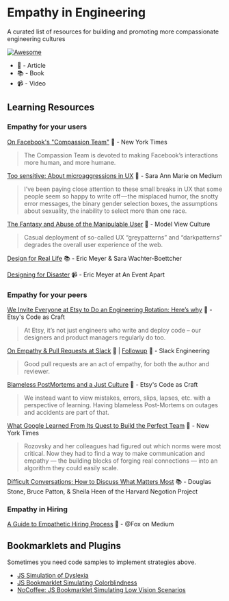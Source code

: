 # Empathy in Engineering
A curated list of resources for building and promoting more compassionate engineering cultures

[![Awesome](https://cdn.rawgit.com/sindresorhus/awesome/d7305f38d29fed78fa85652e3a63e154dd8e8829/media/badge.svg)](https://github.com/sindresorhus/awesome)

- 📰 - Article
- 📚 - Book
- 📹 - Video

## Learning Resources

### Empathy for your users

[On Facebook's "Compassion Team"](http://www.nytimes.com/2016/03/13/fashion/facebook-breakup-compassion-team.html?_r=0) 📰  - New York Times

> The Compassion Team is devoted to making Facebook’s interactions more human, and more humane.

[Too sensitive: About microaggressions in UX](https://medium.com/@sara_ann_marie/too-sensitive-9752a86a8382) 📰 - Sara Ann Marie on Medium

> I’ve been paying close attention to these small breaks in UX that some people seem so happy to write off — the misplaced humor, the snotty error messages, the binary gender selection boxes, the assumptions about sexuality, the inability to select more than one race.

[The Fantasy and Abuse of the Manipulable User](https://modelviewculture.com/pieces/the-fantasy-and-abuse-of-the-manipulable-user) 📰 - Model View Culture

> Casual deployment of so-called UX “greypatterns” and “darkpatterns” degrades the overall user experience of the web.

[Design for Real Life](https://abookapart.com/products/design-for-real-life) 📚 - Eric Meyer & Sara Wachter-Boettcher

[Designing for Disaster](https://vimeo.com/148927676) 📹 - Eric Meyer at An Event Apart

### Empathy for your peers

 
[We Invite Everyone at Etsy to Do an Engineering Rotation: Here’s why](https://codeascraft.com/2014/12/22/engineering-rotation/) 📰  - Etsy's Code as Craft

> At Etsy, it’s not just engineers who write and deploy code – our designers and product managers regularly do too.

  
[On Empathy & Pull Requests at Slack](https://slack.engineering/on-empathy-pull-requests-979e4257d158) 📰 | [Followup](https://slack.engineering/how-about-code-reviews-2695fb10d034) 📰 - Slack Engineering

> Good pull requests are an act of empathy, for both the author and reviewer.

[Blameless PostMortems and a Just Culture](https://codeascraft.com/2012/05/22/blameless-postmortems/) 📰 - Etsy's Code as Craft

> We instead want to view mistakes, errors, slips, lapses, etc. with a perspective of learning. Having blameless Post-Mortems on outages and accidents are part of that.

[What Google Learned From Its Quest to Build the Perfect Team](http://www.nytimes.com/2016/02/28/magazine/what-google-learned-from-its-quest-to-build-the-perfect-team.html) 📰 - New York Times

> Rozovsky and her colleagues had figured out which norms were most critical. Now they had to find a way to make communication and empathy — the building blocks of forging real connections — into an algorithm they could easily scale.

[Difficult Conversations: How to Discuss What Matters Most](http://smile.amazon.com/gp/product/B004CR6ALA/) 📚  - Douglas Stone, Bruce Patton, & Sheila Heen of the Harvard Negotion Project


### Empathy in Hiring

[A Guide to Empathetic Hiring Process](https://medium.com/@fox/a-guide-to-empathetic-hiring-processes-c11c7ce0cd49#.2lp0a0phu) 📰 - @Fox on Medium


## Bookmarklets and Plugins

Sometimes you need code samples to implement strategies above. 

- [JS Simulation of Dyslexia](http://geon.github.io/programming/2016/03/03/dsxyliea)
- [JS Bookmarklet Simulating Colorblindness](https://github.com/Altreus/colourblind)
- [NoCoffee: JS Bookmarklet Simulating Low Vision Scenarios](https://accessgarage.wordpress.com/2013/02/09/458/)
